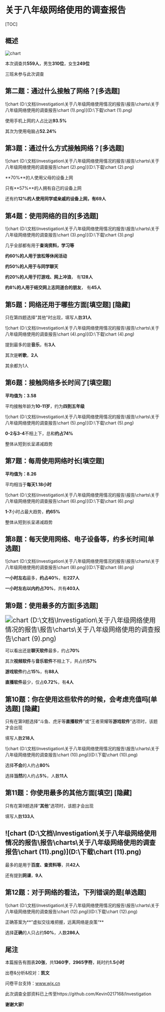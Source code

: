 # 关于八年级网络使用的调查报告

[TOC]

## 概述

![chart](D:\文档\Investigation\关于八年级网络使用情况的报告\报告\charts\关于八年级网络使用的调查报告\chart.png)

本次调查共**559人**，男生**310位**，女生**249位**

三班未参与此次调查

## 第二题：通过什么接触了网络？[多选题]

![chart (D:\文档\Investigation\关于八年级网络使用情况的报告\报告\charts\关于八年级网络使用的调查报告\chart (1).png)](D:\下载\chart (1).png)

使用手机上网的人占比达**93.5%**

其次为使用电脑占**52.24%**



## 第3题：通过什么方式接触网络？[多选题]

![chart (D:\文档\Investigation\关于八年级网络使用情况的报告\报告\charts\关于八年级网络使用的调查报告\chart (2).png)](D:\下载\chart (2).png)

**70%**的人使用父母的设备上网

只有**57%**的人拥有自己的设备上网

还有约**12%**的人使用同学或亲戚的设备上网，有**69人**



## 第4题：使用网络的目的[多选题]

![chart (D:\文档\Investigation\关于八年级网络使用情况的报告\报告\charts\关于八年级网络使用的调查报告\chart (3).png)](D:\下载\chart (3).png)

几乎全部都有用于**查询资料，学习等**

**约60%**的人用于**放松等休闲活动**

**约50%**的人用于**与同学聊天**

**约20%**的人用于**打游戏、网上冲浪**， 有**128人**

**约8%**的人用于**结交网上志同道合的朋友**， 有**45人**



## 第5题：网络还用于哪些方面[填空题] [隐藏]

只在第四题选择"其他"时出现，填写人数**31人**

![chart (D:\文档\Investigation\关于八年级网络使用情况的报告\报告\charts\关于八年级网络使用的调查报告\chart (4).png)](D:\下载\chart (4).png)

提到最多的是**音乐**，有**3人**

其次是**听歌**，**2人**

其余都为1人



## 第6题：接触网络多长时间了[填空题]

 **平均值为：3.58**

平均接触年龄为**10-11岁**，约为**四到五年级**

![chart (D:\文档\Investigation\关于八年级网络使用情况的报告\报告\charts\关于八年级网络使用的调查报告\chart (5).png)](D:\下载\chart (5).png)

**0-2与3-4**不相上下，总和**约占74%**

整体从短到长呈递减趋势



## 第7题：每周使用网络时长[填空题]

**平均值为：8.26**

平均相当于**每天1.18小时**

![chart (D:\文档\Investigation\关于八年级网络使用情况的报告\报告\charts\关于八年级网络使用的调查报告\chart (6).png)](D:\下载\chart (6).png)

**1-7**小时占最大趋势，**约65%**

整体从短到长呈递减趋势



## 第8题：每天使用网络、电子设备等，约多长时间[单选题]

![chart (D:\文档\Investigation\关于八年级网络使用情况的报告\报告\charts\关于八年级网络使用的调查报告\chart (8).png)](D:\下载\chart (8).png)

**一小时左右**最多，**约占40%**，有**227人**

**一小时左右以内约占70%**，共有**403人**



## 第9题：使用最多的方面[多选题]

<img src="D:\下载\chart (9).png" alt="chart (D:\文档\Investigation\关于八年级网络使用情况的报告\报告\charts\关于八年级网络使用的调查报告\chart (9).png)" style="zoom:150%;" />

可以看出还是**聊天软件**最多，约占**70%**

其次**视频软件**与**音乐软件**不相上下，共占约**57%**

**游戏软件**约占**15%**，有**88人**

**直播软件**最少，仅占**0.72%**，有**4人**



## 第10题：你在使用这些软件的时候，会考虑充值吗[单选题] [隐藏]

只有在第9题选择“斗鱼、虎牙等**直播软件**”或“王者荣耀等**游戏软件**”选项时，该题才会出现

填写人数**218人**

![chart (D:\文档\Investigation\关于八年级网络使用情况的报告\报告\charts\关于八年级网络使用的调查报告\chart (10).png)](D:\下载\chart (10).png)

选择**不会**的人约占**80%**

选择**当然**的人约占**5%**，人数**11人**



## 第11题：你使用最多的其他方面[填空] [隐藏]

只有在第9题选择“**其他**”选项时，该题才会出现

填写人数**133人**

## ![chart (D:\文档\Investigation\关于八年级网络使用情况的报告\报告\charts\关于八年级网络使用的调查报告\chart (11).png)](D:\下载\chart (11).png)

最多的是用于**百度、查资料等**，共**42人**

还有提到**网课**，**9人**



## 第12题：对于网络的看法，下列错误的是[单选题]

![chart (D:\文档\Investigation\关于八年级网络使用情况的报告\报告\charts\关于八年级网络使用的调查报告\chart (12).png)](D:\下载\chart (12).png)

正确答案为**”虚拟交往难把握，远离网络是良策“**

选择**正确**的人只占约**50%**，人数**286人**



## 尾注

本篇报告有图表**20张**，共**1360字**，**2965字符**，耗时约**1.5小时**

出卷&分析&校对：**凯文**

问卷平台支持：www.wjx.cn

此次调查全部资料已上传至https://github.com/Kevin0217168/Investigation

**谢谢大家!**